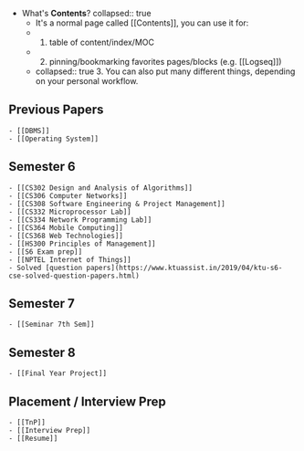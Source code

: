 - What's **Contents**?
  collapsed:: true
	- It's a normal page called [[Contents]], you can use it for:
	- 1. table of content/index/MOC
	- 2. pinning/bookmarking favorites pages/blocks (e.g. [[Logseq]])
	-
	  collapsed:: true
	  	  3. You can also put many different things, depending on your personal workflow.
## Previous Papers
	- [[DBMS]]
	- [[Operating System]]
## Semester 6
	- [[CS302 Design and Analysis of Algorithms]]
	- [[CS306 Computer Networks]]
	- [[CS308 Software Engineering & Project Management]]
	- [[CS332 Microprocessor Lab]]
	- [[CS334 Network Programming Lab]]
	- [[CS364 Mobile Computing]]
	- [[CS368 Web Technologies]]
	- [[HS300 Principles of Management]]
	- [[S6 Exam prep]]
	- [[NPTEL Internet of Things]]
	- Solved [question papers](https://www.ktuassist.in/2019/04/ktu-s6-cse-solved-question-papers.html)
## Semester 7
	- [[Seminar 7th Sem]]
## Semester 8
	- [[Final Year Project]]
## Placement / Interview Prep
	- [[TnP]]
	- [[Interview Prep]]
	- [[Resume]]